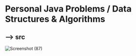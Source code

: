 # Personal Java Problems / Data Structures & Algorithms
## --> src
![Screenshot (87)](https://github.com/PrithvirajSawant/Java-Programs/assets/108413358/a65c5445-96c6-45c4-94ef-7830168dbcfb)
